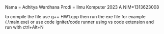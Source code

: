 Nama = Adhitya Wardhana
Prodi = Ilmu Komputer 2023 A
NIM=1313623008

to compile the file use g++ HW1.cpp
then run the exe file  for example (.\main.exe)
or use code igniter/code runner using vs code extension and run with ctrl+Alt+N